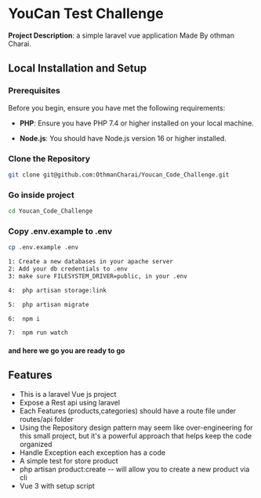 # YouCan Test Challenge 

**Project Description**: a simple laravel vue application Made By othman Charai.

## Local Installation and Setup

### Prerequisites

Before you begin, ensure you have met the following requirements:

- **PHP**: Ensure you have PHP 7.4 or higher installed on your local machine.

- **Node.js**: You should have Node.js version 16 or higher installed.

### Clone the Repository

```bash
git clone git@github.com:OthmanCharai/Youcan_Code_Challenge.git
```
### Go inside project
```bash
cd Youcan_Code_Challenge
```
### Copy .env.example to .env
```bash
cp .env.example .env
```
```bash 
1: Create a new databases in your apache server
2: Add your db credentials to .env
3: make sure FILESYSTEM_DRIVER=public, in your .env

```
```bash 
4:  php artisan storage:link 
```

```bash 
5:  php artisan migrate 
```

```bash 
6:  npm i
```

```bash 
7:  npm run watch
```
#### and here we go you are ready to go
## Features
- This is a laravel Vue js project
- Expose a Rest api using laravel
- Each Features (products,categories) should have a  route file under routes/api folder
- Using the Repository design pattern may seem like over-engineering for this small project, but it's a powerful approach that helps keep the code organized
- Handle Exception each exception has a code
- A simple test for store product
- php artisan product:create
  -- will allow you to create a new product via cli
- Vue 3 with setup script

